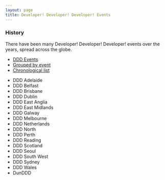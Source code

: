 ```yaml
---
layout: page
title: Developer! Developer! Developer! Events
---
```


### History

There have been many Developer! Developer! Developer! events over the years, spread across the globe.

<ul class="nav nav-tabs-horizontal">
    <li class="active"><a href="ddd.html">DDD Events</a></li>
    <li><a href="ddd-grouped.html">Grouped by event</a></li>
    <li><a href="ddd-list.html">Chronological list</a></li>
</ul>

- DDD Adelaide [<i class="fa fa-globe"></i>](https://www.dddadelaide.com) [<i class="fa fa-brands fa-x-twitter"></i>](https://x.com/dddadelaide)
- DDD Belfast [<i class="fa fa-brands fa-x-twitter"></i>](https://x.com/dddbelfast)
- DDD Brisbane [<i class="fa fa-globe"></i>](http://www.dddbrisbane.com) [<i class="fa fa-brands fa-x-twitter"></i>](https://x.com/dddbrisbane) [<i class="fa fa-brands fa-bluesky"></i>](https://bsky.app/profile/dddbrisbane.bsky.social)
- DDD Dublin
- DDD East Anglia [<i class="fa fa-globe"></i>](https://www.dddeastanglia.com) [<i class="fa fa-brands fa-x-twitter"></i>](https://x.com/dddeastanglia) [<i class="fa fa-brands fa-facebook"></i>](https://www.facebook.com/dddeastanglia)
- DDD East Midlands [<i class="fa fa-globe"></i>](https://www.dddeastmidlands.com) [<i class="fa fa-brands fa-x-twitter"></i>](https://x.com/dddeastmidlands) [<i class="fa fa-linkedin"></i>](https://www.linkedin.com/company/ddd-east-midlands-limited/)
- DDD Galway
- DDD Melbourne [<i class="fa fa-globe"></i>](http://www.dddmelbourne.com) [<i class="fa fa-brands fa-x-twitter"></i>](https://x.com/dddmelb) [<i class="fa fa-brands fa-bluesky"></i>](https://bsky.app/profile/dddmelbourne.bsky.social)
- DDD Netherlands [<i class="fa fa-globe"></i>](https://www.dddnetherlands.com) [<i class="fa fa-brands fa-x-twitter"></i>](https://x.com/DDDNetherlands)
- DDD North [<i class="fa fa-globe"></i>](http://www.dddnorth.co.uk) [<i class="fa fa-brands fa-x-twitter"></i>](https://x.com/dddnorth) [<i class="fa fa-brands fa-bluesky"></i>](https://bsky.app/profile/dddnorth.bsky.social) [<i class="fa fa-brands fa-facebook"></i>](https://www.facebook.com/DDD-North-254649631214825)
- DDD Perth [<i class="fa fa-globe"></i>](http://www.dddperth.com) [<i class="fa fa-brands fa-x-twitter"></i>](https://x.com/dddperth) [<i class="fa fa-brands fa-bluesky"></i>](https://bsky.app/profile/dddsouthwest.bsky.social)
- DDD Reading [<i class="fa fa-globe"></i>](http://www.developerdeveloperdeveloper.com) [<i class="fa fa-brands fa-x-twitter"></i>](https://x.com/developerday)
- DDD Scotland [<i class="fa fa-globe"></i>](https://dddscotland.org) [<i class="fa fa-brands fa-x-twitter"></i>](https://x.com/dddscot)
- DDD Seoul [<i class="fa fa-globe"></i>](https://dddseoul.kr) [<i class="fa fa-brands fa-x-twitter"></i>](https://x.com/dddseoul) [<i class="fa fa-linkedin"></i>](https://linkedin.com/company/dddseoul) [<i class="fa fa-brands fa-facebook"></i>](https://facebook.com/dddseoul)
- DDD South West [<i class="fa fa-globe"></i>](http://www.dddsouthwest.com) [<i class="fa fa-brands fa-x-twitter"></i>](https://x.com/dddsouthwest) [<i class="fa fa-brands fa-bluesky"></i>](https://bsky.app/profile/dddsouthwest.bsky.social)
- DDD Sydney [<i class="fa fa-globe"></i>](http://dddsydney.com.au) [<i class="fa fa-brands fa-x-twitter"></i>](https://x.com/dddsydney)
- DDD Wales [<i class="fa fa-globe"></i>](https://www.dddwales.com) [<i class="fa fa-brands fa-x-twitter"></i>](https://x.com/dddcymru) [<i class="fa fa-brands fa-facebook"></i>](https://www.facebook.com/dddwales)
- DunDDD
